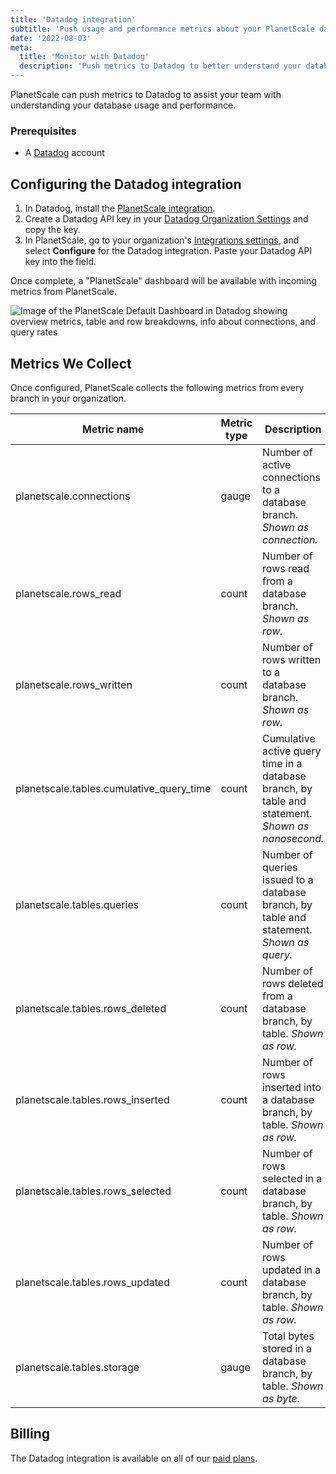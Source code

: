 ```yaml
---
title: 'Datadog integration'
subtitle: 'Push usage and performance metrics about your PlanetScale databases to Datadog.'
date: '2022-08-03'
meta:
  title: 'Monitor with Datadog'
  description: 'Push metrics to Datadog to better understand your database usage and performance'
---
```


PlanetScale can push metrics to Datadog to assist your team with understanding your database usage and performance.

### Prerequisites

- A [Datadog](https://www.datadoghq.com/) account

## Configuring the Datadog integration

1. In Datadog, install the [PlanetScale integration](https://app.datadoghq.com/account/settings#integrations/planetscale).
2. Create a Datadog API key in your [Datadog Organization Settings](https://app.datadoghq.com/organization-settings/api-keys) and copy the key.
3. In PlanetScale, go to your organization's [Integrations settings](https://app.planetscale.com/settings/integrations), and select **Configure** for the Datadog integration. Paste your Datadog API key into the field.

Once complete, a "PlanetScale" dashboard will be available with incoming metrics from PlanetScale.

![Image of the PlanetScale Default Dashboard in Datadog showing overview metrics, table and row breakdowns, info about connections, and query rates](/docs/integrations/datadog/dashboard.png)

## Metrics We Collect

Once configured, PlanetScale collects the following metrics from every branch in your organization.

| **Metric name**                          | **Metric type** | **Description**                                                                                   |
| ---------------------------------------- | --------------- | ------------------------------------------------------------------------------------------------- |
| planetscale.connections                  | gauge           | Number of active connections to a database branch. _Shown as connection._                         |
| planetscale.rows_read                    | count           | Number of rows read from a database branch. _Shown as row._                                       |
| planetscale.rows_written                 | count           | Number of rows written to a database branch. _Shown as row._                                      |
| planetscale.tables.cumulative_query_time | count           | Cumulative active query time in a database branch, by table and statement. _Shown as nanosecond._ |
| planetscale.tables.queries               | count           | Number of queries issued to a database branch, by table and statement. _Shown as query._          |
| planetscale.tables.rows_deleted          | count           | Number of rows deleted from a database branch, by table. _Shown as row._                          |
| planetscale.tables.rows_inserted         | count           | Number of rows inserted into a database branch, by table. _Shown as row._                         |
| planetscale.tables.rows_selected         | count           | Number of rows selected in a database branch, by table. _Shown as row._                           |
| planetscale.tables.rows_updated          | count           | Number of rows updated in a database branch, by table. _Shown as row._                            |
| planetscale.tables.storage               | gauge           | Total bytes stored in a database branch, by table. _Shown as byte._                               |

## Billing

The Datadog integration is available on all of our [paid plans](/pricing).
